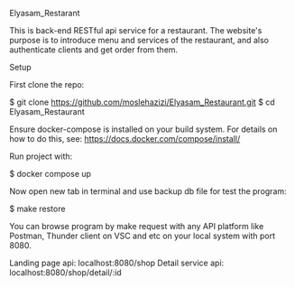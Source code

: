 Elyasam_Restarant

This is back-end RESTful api service for a restaurant. The website's purpose is to introduce menu and services of the restaurant, and also authenticate clients and get order from them.

Setup

First clone the repo:

$ git clone https://github.com/moslehazizi/Elyasam_Restaurant.git
$ cd Elyasam_Restaurant

Ensure docker-compose is installed on your build system. For details on how to do this, see: https://docs.docker.com/compose/install/

Run project with:

$ docker compose up

Now open new tab in terminal and use backup db file for test the program:

$ make restore

You can browse program by make request with any API platform like Postman, Thunder client on VSC and etc on your local system with port 8080.

Landing page api: localhost:8080/shop
Detail service api: localhost:8080/shop/detail/:id

